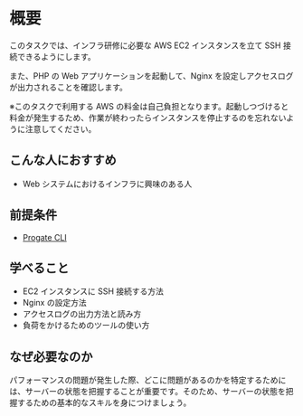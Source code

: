 # 概要

このタスクでは、インフラ研修に必要な AWS EC2 インスタンスを立て SSH 接続できるようにします。

また、PHP の Web アプリケーションを起動して、Nginx を設定しアクセスログが出力されることを確認します。

※このタスクで利用する AWS の料金は自己負担となります。起動しつづけると料金が発生するため、作業が終わったらインスタンスを停止するのを忘れないように注意してください。

## こんな人におすすめ

- Web システムにおけるインフラに興味のある人

## 前提条件

- [Progate CLI]($progatepath{FRONT_ORIGIN}/tasks/Q6vNluv08jcMFoMCu9si7/preview)

## 学べること

- EC2 インスタンスに SSH 接続する方法
- Nginx の設定方法
- アクセスログの出力方法と読み方
- 負荷をかけるためのツールの使い方

## なぜ必要なのか

パフォーマンスの問題が発生した際、どこに問題があるのかを特定するためには、サーバーの状態を把握することが重要です。そのため、サーバーの状態を把握するための基本的なスキルを身につけましょう。
